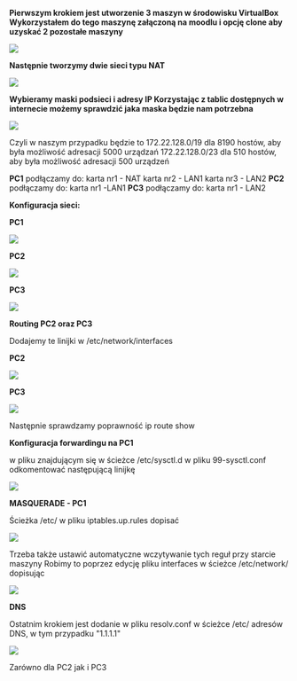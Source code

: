 **Pierwszym krokiem jest utworzenie 3 maszyn w środowisku VirtualBox
Wykorzystałem do tego maszynę załączoną na moodlu i opcję clone aby uzyskać 2 pozostałe maszyny**

![](part2.JPG)

**Następnie tworzymy dwie sieci typu NAT**

![](part1.JPG)

**Wybieramy maski podsieci i adresy IP
Korzystając z tablic dostępnych w internecie możemy sprawdzić jaka maska będzie nam potrzebna**

![](maska_podsieci.png)

 Czyli w naszym przypadku będzie to 
 172.22.128.0/19 dla 8190 hostów, aby była możliwość adresacji 5000 urządzań
 172.22.128.0/23 dla 510  hostów, aby była możliwość adresacji 500  urządzeń
 
 
 **PC1** podłączamy do:
 karta nr1 - NAT
 karta nr2 - LAN1
 karta nr3 - LAN2
 **PC2** podłączamy do:
 karta nr1 -LAN1
 **PC3** podłączamy do:
 karta nr1 - LAN2
 
 **Konfiguracja sieci:**
 
  **PC1**
  
  ![](part3.JPG)
  
  **PC2**
  
  ![](part4.JPG)
  
  **PC3**
  
  ![](part5.JPG)

**Routing PC2 oraz PC3**

Dodajemy te linijki w /etc/network/interfaces

**PC2**

![](part6.JPG)

**PC3**

![](part7.JPG)

Następnie sprawdzamy poprawność ip route show

**Konfiguracja forwardingu na PC1**

w  pliku znajdującym się w ścieżce /etc/sysctl.d w pliku 99-sysctl.conf odkomentować następującą linijkę

![](part8lub9.JPG)

**MASQUERADE - PC1**

Ścieżka /etc/ w pliku iptables.up.rules dopisać

![](part9.JPG)

Trzeba także ustawić automatyczne wczytywanie tych reguł przy starcie maszyny
Robimy to poprzez edycję pliku interfaces w ścieżce /etc/network/ dopisując

![](part10.JPG)

**DNS**

Ostatnim krokiem jest dodanie w pliku resolv.conf w ścieżce /etc/ adresów DNS, w tym przypadku "1.1.1.1"

![](part11.JPG)

Zarówno dla PC2 jak i PC3

